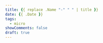 ```yaml
---
title: {{ replace .Name "-" " " | title }}
date: {{ .Date }}
tags:
  - micro
showComments: false
draft: true
---
```

